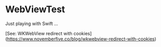 # WebViewTest

Just playing with Swift ...

[See: WKWebView redirect with cookies] (https://www.novemberfive.co/blog/wkwebview-redirect-with-cookies)
